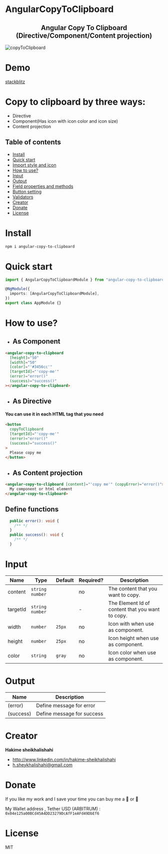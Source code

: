 # AngularCopyToClipboard

<h2 align="center">Angular Copy To Clipboard (Directive/Component/Content projection)</h2>
 
 ![copyToClipboard](https://user-images.githubusercontent.com/51107856/162959789-21243f3c-e5ad-4bad-abf6-9fe602653c44222.png?raw=true "Angular Copy To Clipboard")
# Demo

<a href='https://stackblitz.com/edit/angular-zavrzb?file=src%2Fapp%2Fapp.component.ts,src%2Fapp%2Fapp.component.html'>
stackblitz
</a>

# Copy to clipboard by three ways:

- Directive
- Component(Has icon with icon color and icon size)
- Content projection

## Table of contents

- [Install](#install)
- [Quick start](#quick-start)
- [Import style and icon](#import-style-and-icon)
- [How to use?](#how-to-use)
- [Input](#input)
- [Output](#output)
- [Field properties and methods](#field-properties-and-methods)
- [Button setting](#button-setting)
- [Validators](#validators)
- [Creator](#creator)
- [Donate](#donate)
- [License](#license)

# Install

```bash
npm i angular-copy-to-clipboard
```

# Quick start

```typescript
import { AngularCopyToClipboardModule } from "angular-copy-to-clipboard";

@NgModule({
  imports: [AngularCopyToClipboardModule],
})
export class AppModule {}
```

# How to use?

- ## As Component

```html
<angular-copy-to-clipboard
  [height]="50"
  [width]="50"
  [color]="'#3456cc'"
  [targetId]="'copy-me'"
  (error)="error()"
  (success)="success()"
></angular-copy-to-clipboard>
```

- ## As Directive

#### You can use it in each HTML tag that you need

```html
<button
  copyToClipboard
  [targetId]="'copy-me'"
  (error)="error()"
  (success)="success()"
>
  Please copy me
</button>
```

- ## As Content projection

```html
<angular-copy-to-clipboard [content]="'copy me'" (copyError)="error()">
  My component or html element
</angular-copy-to-clipboard>
```

## Define functions

```typescript
  public error(): void {
    /** */
  }
  public success(): void {
    /** */
  }
```

# Input

| Name     | Type              | Default | Required? | Description                                      |
| -------- | ----------------- | ------- | --------- | ------------------------------------------------ |
| content  | `string` `number` |         | no        | The content that you want to copy.               |
| targetId | `string` `number` |         | -         | The Element Id of content that you want to copy. |
| width    | `number`          | `25px`  | no        | Icon with when use as component.                 |
| height   | `number`          | `25px`  | no        | Icon height when use as component.               |
| color    | `string`          | `gray`  | no        | Icon color when use as component.                |

# Output

| Name      | Description                |
| --------- | -------------------------- |
| (error)   | Define message for error   |
| (success) | Define message for success |

# Creator

**Hakime sheikhalishahi**

- http://www.linkedin.com/in/hakime-sheikhalishahi
- h.sheykhalishahi@gmail.com

# Donate

If you like my work and I save your time you can buy me a 🍺 or 🍕

My Wallet address , Tether USD (ARBITRUM) :
`0x04e125a00BCd45A4DD23279DcAfF1eAFd49DbEf6`

# License

MIT
